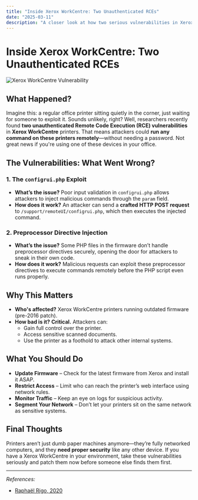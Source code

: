 ```yaml
---
title: "Inside Xerox WorkCentre: Two Unauthenticated RCEs"
date: "2025-03-11"
description: "A closer look at how two serious vulnerabilities in Xerox WorkCentre printers could put organizations at risk."
---
```


# Inside Xerox WorkCentre: Two Unauthenticated RCEs  
![Xerox WorkCentre Vulnerability](https://swarm.ptsecurity.com/wp-content/uploads/2024/06/f43178ab-xerox-preview-3.png)  

## What Happened?  
Imagine this: a regular office printer sitting quietly in the corner, just waiting for someone to exploit it. Sounds unlikely, right? Well, researchers recently found **two unauthenticated Remote Code Execution (RCE) vulnerabilities** in **Xerox WorkCentre** printers. That means attackers could **run any command on these printers remotely**—without needing a password. Not great news if you're using one of these devices in your office.  

## The Vulnerabilities: What Went Wrong?  

### 1. The `configrui.php` Exploit
- **What’s the issue?** Poor input validation in `configrui.php` allows attackers to inject malicious commands through the `param` field.  
- **How does it work?** An attacker can send a **crafted HTTP POST request** to `/support/remoteUI/configrui.php`, which then executes the injected command.  

### 2. Preprocessor Directive Injection
- **What’s the issue?** Some PHP files in the firmware don’t handle preprocessor directives securely, opening the door for attackers to sneak in their own code.  
- **How does it work?** Malicious requests can exploit these preprocessor directives to execute commands remotely before the PHP script even runs properly.  

## Why This Matters  
- **Who's affected?** Xerox WorkCentre printers running outdated firmware (pre-2016 patch).  
- **How bad is it?** **Critical.** Attackers can:
  - Gain full control over the printer.
  - Access sensitive scanned documents.
  - Use the printer as a foothold to attack other internal systems.  

## What You Should Do  
- **Update Firmware** – Check for the latest firmware from Xerox and install it ASAP.  
- **Restrict Access** – Limit who can reach the printer’s web interface using network rules.  
- **Monitor Traffic** – Keep an eye on logs for suspicious activity.  
- **Segment Your Network** – Don’t let your printers sit on the same network as sensitive systems.  

## Final Thoughts  
Printers aren’t just dumb paper machines anymore—they’re fully networked computers, and they **need proper security** like any other device. If you have a Xerox WorkCentre in your environment, take these vulnerabilities seriously and patch them now before someone else finds them first.  

---  

*References:*  
- [Raphaël Rigo, 2020](https://airbus-seclab.github.io/xerox/INFILTRATE2020-RIGO-Xerox-final.pdf)  
